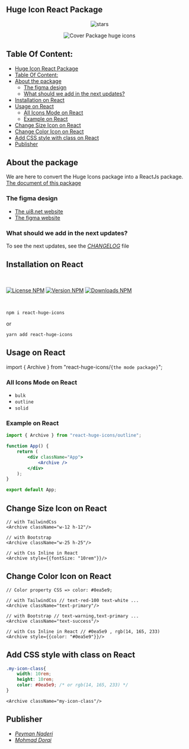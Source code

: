 ## Huge Icon React Package

<div align="center">

![stars](https://img.shields.io/github/stars/zerolimitir/huge-icons?color=gold&style=flat)


![Cover Package huge icons](https://github.com/zerolimitir/huge-icons/raw/main/cover.jpg)

</div>

## Table Of Content:

- [Huge Icon React Package](#huge-icon-react-package)
- [Table Of Content:](#table-of-content)
- [About the package](#about-the-package)
	- [The figma design](#the-figma-design)
	- [What should we add in the next updates?](#what-should-we-add-in-the-next-updates)
- [Installation on React](#installation-on-react)
- [Usage on React](#usage-on-react)
	- [All Icons Mode on React](#all-icons-mode-on-react)
	- [Example on React](#example-on-react)
- [Change Size Icon on React](#change-size-icon-on-react)
- [Change Color Icon on React](#change-color-icon-on-react)
- [Add CSS style with class on React](#add-css-style-with-class-on-react)
- [Publisher](#publisher)

## About the package
We are here to convert the Huge Icons package into a ReactJs package. [The document of this package](https://zerolimits.ir/package/react-huge-icons)

### The figma design

-   [The ui8.net website ](https://ui8.net/halal-lab/products/huge-icon-pack-3000-vector-icons-set)
-   [The figma website ](https://www.figma.com/file/gueKmNsJOUyPlQBwV6CiVL/Huge-Icons)

### What should we add in the next updates?

To see the next updates, see the _[CHANGELOG](https://github.com/zerolimitir/huge-icons/blob/main/CHANGELOG.md#unreleased)_ file

## Installation on React

<br>

[![License NPM](https://img.shields.io/npm/l/react-huge-icons?color=green&style=flat)](https://www.npmjs.com/package/react-huge-icons)
[![Version NPM](https://img.shields.io/npm/v/react-huge-icons?label=version&color=blue&style=flat)](https://www.npmjs.com/package/react-huge-icons)
[![Downloads NPM](https://img.shields.io/npm/dw/react-huge-icons?label=downloads)](https://www.npmjs.com/package/react-huge-icons)

<br>

```shell
npm i react-huge-icons
```
or

```shell
yarn add react-huge-icons
```

## Usage on React

import { Archive } from "react-huge-icons/`{the mode package}`";

### All Icons Mode on React

- `bulk`
- `outline`
- `solid`

### Example on React

```jsx
import { Archive } from "react-huge-icons/outline";

function App() {
	return (
		<div className="App">
			<Archive />
		</div>
	);
}

export default App;
```

## Change Size Icon on React

```JSX
// with TailwindCss
<Archive className="w-12 h-12"/>
```

```JSX
// with Bootstrap
<Archive className="w-25 h-25"/>
```

```JSX
// with Css Inline in React
<Archive style={{fontSize: "10rem"}}/>
```

## Change Color Icon on React

```JSX
// Color property CSS => color: #0ea5e9;
```

```JSX
// with TailwindCss // text-red-100 text-white ...
<Archive className="text-primary"/>
```

```JSX
// with Bootstrap // text-warning,text-primary ...
<Archive className="text-success"/>
```

```JSX
// with Css Inline in React // #0ea5e9 , rgb(14, 165, 233)
<Archive style={{color: "#0ea5e9"}}/>
```

## Add CSS style with class on React

```CSS
.my-icon-class{
	width: 10rem;
	height: 10rem;
	color: #0ea5e9; /* or rgb(14, 165, 233) */
}
```

```JSX
<Archive className="my-icon-class"/>
```


## Publisher

-   _[Peyman Naderi](https://github.com/peymanath)_
-   _[Mohmad Dorqi](https://github.com/mohmad-dorqi)_
